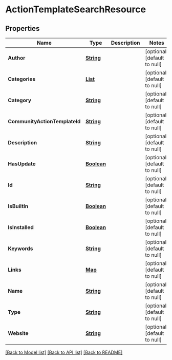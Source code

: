 # ActionTemplateSearchResource
## Properties

Name | Type | Description | Notes
------------ | ------------- | ------------- | -------------
**Author** | [**String**](string.md) |  | [optional] [default to null]
**Categories** | [**List**](string.md) |  | [optional] [default to null]
**Category** | [**String**](string.md) |  | [optional] [default to null]
**CommunityActionTemplateId** | [**String**](string.md) |  | [optional] [default to null]
**Description** | [**String**](string.md) |  | [optional] [default to null]
**HasUpdate** | [**Boolean**](boolean.md) |  | [optional] [default to null]
**Id** | [**String**](string.md) |  | [optional] [default to null]
**IsBuiltIn** | [**Boolean**](boolean.md) |  | [optional] [default to null]
**IsInstalled** | [**Boolean**](boolean.md) |  | [optional] [default to null]
**Keywords** | [**String**](string.md) |  | [optional] [default to null]
**Links** | [**Map**](string.md) |  | [optional] [default to null]
**Name** | [**String**](string.md) |  | [optional] [default to null]
**Type** | [**String**](string.md) |  | [optional] [default to null]
**Website** | [**String**](string.md) |  | [optional] [default to null]

[[Back to Model list]](../README.md#documentation-for-models) [[Back to API list]](../README.md#documentation-for-api-endpoints) [[Back to README]](../README.md)

